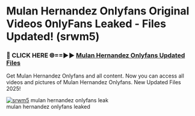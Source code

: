 # Mulan Hernandez Onlyfans Original Videos 0nlyFans Leaked - Files Updated! (srwm5)

<h3>🔴 CLICK HERE 🌐==►► <a href="https://tinyurl.com/x26r9saj" rel="nofollow">Mulan Hernandez Onlyfans Updated Files</a></h3>

Get Mulan Hernandez Onlyfans and all content. Now you can access all videos and pictures of Mulan Hernandez Onlyfans. New Updated Files 2025!

[![srwm5](https://i.imgur.com/LkgZPqh.gif)](https://tinyurl.com/x26r9saj)
mulan hernandez onlyfans leak<br>
mulan hernandez onlyfans leaked
